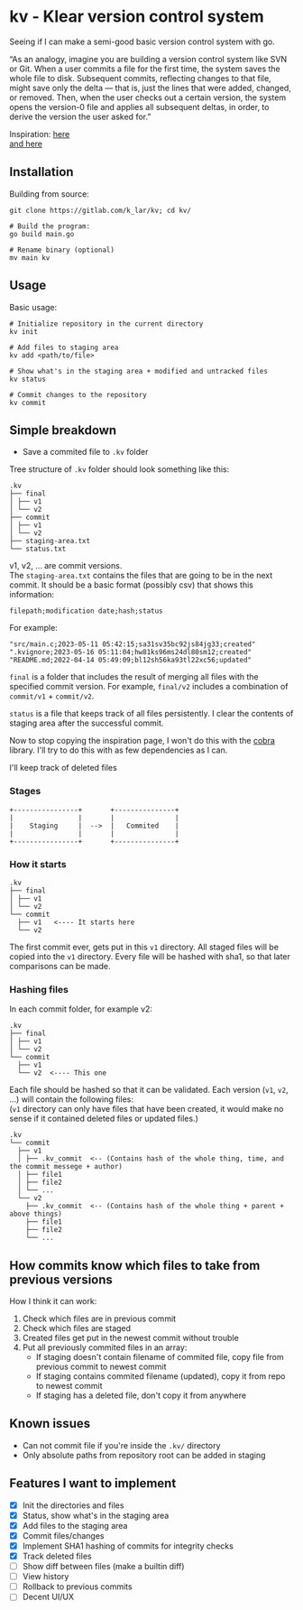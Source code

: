 # kv - Klear version control system

Seeing if I can make a semi-good basic version control system with go.

“As an analogy, imagine you are building a version control system like SVN or Git.
When a user commits a file for the first time, the system saves the whole file to disk.
Subsequent commits, reflecting changes to that file, might save only the delta — that is,
just the lines that were added, changed, or removed. Then, when the user checks out a certain
version, the system opens the version-0 file and applies all subsequent deltas, in order, to
derive the version the user asked for.”

Inspiration:
[here](https://levelup.gitconnected.com/how-was-i-build-a-version-control-system-vcs-using-pure-go-83ec8ec5d4f4)  
[and here](https://ryanheathcote.com/git/build-your-own-vcs)

## Installation

Building from source:
```console
git clone https://gitlab.com/k_lar/kv; cd kv/

# Build the program:
go build main.go

# Rename binary (optional)
mv main kv
```

## Usage

Basic usage:
```
# Initialize repository in the current directory
kv init

# Add files to staging area
kv add <path/to/file>

# Show what's in the staging area + modified and untracked files
kv status

# Commit changes to the repository
kv commit
```

## Simple breakdown

- Save a commited file to `.kv` folder

Tree structure of `.kv` folder should look something like this:
```
.kv
├── final
│ ├── v1
│ └── v2
├── commit
│ ├── v1
│ └── v2
├── staging-area.txt
└── status.txt
```

v1, v2, ... are commit versions.  
The `staging-area.txt` contains the files that are going to be in the next commit.
It should be a basic format (possibly csv) that shows this information:  
```
filepath;modification date;hash;status
```

For example:
```
"src/main.c;2023-05-11 05:42:15;sa31sv35bc92js84jg33;created"
".kvignore;2023-05-16 05:11:04;hw81ks96ms24dl80sm12;created"
"README.md;2022-04-14 05:49:09;bl12sh56ka93tl22xc56;updated"
```

`final` is a folder that includes the result of merging all files with the specified
commit version. For example, `final/v2` includes a combination of `commit/v1` + `commit/v2`.

`status` is a file that keeps track of all files persistently. I clear the
contents of staging area after the successful commit.

Now to stop copying the inspiration page, I won't do this with the [cobra](https://github.com/spf13/cobra)
library. I'll try to do this with as few dependencies as I can. 

I'll keep track of deleted files

### Stages

```
+----------------+       +---------------+
|                |       |               |
|    Staging     |  -->  |   Commited    |
|                |       |               |
+----------------+       +---------------+
```

### How it starts

```
.kv
├── final
│ ├── v1
│ └── v2
└── commit
  ├── v1   <---- It starts here
  └── v2
```

The first commit ever, gets put in this `v1` directory. All staged files will be copied
into the `v1` directory. Every file will be hashed with sha1, so that later comparisons can
be made.

### Hashing files

In each commit folder, for example v2:
```
.kv
├── final
│ ├── v1
│ └── v2
└── commit
  ├── v1
  └── v2  <---- This one
```

Each file should be hashed so that it can be validated.
Each version (`v1`, `v2`, ...) will contain the following files:  
(`v1` directory can only have files that have been created, it would make no sense if it contained
deleted files or updated files.)
```
.kv
└── commit
  ├── v1
  │ ├── .kv_commit  <-- (Contains hash of the whole thing, time, and the commit messege + author)
  │ ├── file1
  │ ├── file2
  │ └── ...
  └── v2
    ├── .kv_commit  <-- (Contains hash of the whole thing + parent + above things)
    ├── file1
    ├── file2
    └── ...
```

## How commits know which files to take from previous versions

How I think it can work:

1. Check which files are in previous commit
2. Check which files are staged
3. Created files get put in the newest commit without trouble
4. Put all previously commited files in an array:
    - If staging doesn't contain filename of commited file, copy file from previous commit
       to newest commit
    - If staging contains commited filename (updated), copy it from repo to newest commit
    - If staging has a deleted file, don't copy it from anywhere

## Known issues

- Can not commit file if you're inside the `.kv/` directory
- Only absolute paths from repository root can  be added in staging

## Features I want to implement

- [X] Init the directories and files
- [X] Status, show what's in the staging area
- [X] Add files to the staging area
- [X] Commit files/changes
- [X] Implement SHA1 hashing of commits for integrity checks
- [X] Track deleted files
- [ ] Show diff between files (make a builtin diff)
- [ ] View history
- [ ] Rollback to previous commits
- [ ] Decent UI/UX
